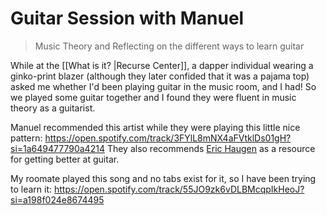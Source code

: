 
# Guitar Session with Manuel
> Music Theory and Reflecting on the different ways to learn guitar

While at the [[What is it? |Recurse Center]], a dapper individual wearing a ginko-print blazer (although they later confided that it was a pajama top) asked me whether I'd been playing guitar in the music room, and I had! So we played some guitar together and I found they were fluent in music theory as a guitarist.

Manuel recommended this artist while they were playing this little nice pattern:
https://open.spotify.com/track/3FYlL8mNX4aFVtklDs01gH?si=1a649477790a4214
They also recommends [Eric Haugen](https://www.youtube.com/channel/UCoxdIEOrloeN00-3KWR4ZnQ) as a resource for getting better at guitar.

My roomate played this song and no tabs exist for it, so I have been trying to learn it:
https://open.spotify.com/track/55JO9zk6vDLBMcqpIkHeoJ?si=a198f024e8674495